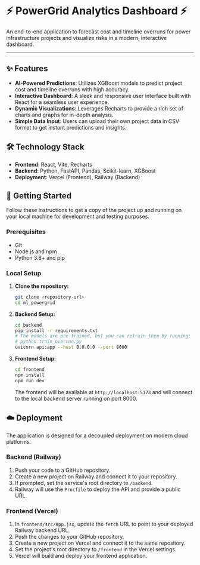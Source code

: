 # ⚡ PowerGrid Analytics Dashboard ⚡

An end-to-end application to forecast cost and timeline overruns for power infrastructure projects and visualize risks in a modern, interactive dashboard.

---

## ✨ Features

-   **AI-Powered Predictions**: Utilizes XGBoost models to predict project cost and timeline overruns with high accuracy.
-   **Interactive Dashboard**: A sleek and responsive user interface built with React for a seamless user experience.
-   **Dynamic Visualizations**: Leverages Recharts to provide a rich set of charts and graphs for in-depth analysis.
-   **Simple Data Input**: Users can upload their own project data in CSV format to get instant predictions and insights.

## 🛠️ Technology Stack

-   **Frontend**: React, Vite, Recharts
-   **Backend**: Python, FastAPI, Pandas, Scikit-learn, XGBoost
-   **Deployment**: Vercel (Frontend), Railway (Backend)

## 🚀 Getting Started

Follow these instructions to get a copy of the project up and running on your local machine for development and testing purposes.

### Prerequisites

-   Git
-   Node.js and npm
-   Python 3.8+ and pip

### Local Setup

1.  **Clone the repository:**
    ```bash
    git clone <repository-url>
    cd ml_powergrid
    ```

2.  **Backend Setup:**
    ```bash
    cd backend
    pip install -r requirements.txt
    # The models are pre-trained, but you can retrain them by running:
    # python train_overrun.py
    uvicorn api:app --host 0.0.0.0 --port 8000
    ```

3.  **Frontend Setup:**
    ```bash
    cd frontend
    npm install
    npm run dev
    ```

    The frontend will be available at `http://localhost:5173` and will connect to the local backend server running on port 8000.

## ☁️ Deployment

The application is designed for a decoupled deployment on modern cloud platforms.

### Backend (Railway)

1.  Push your code to a GitHub repository.
2.  Create a new project on Railway and connect it to your repository.
3.  If prompted, set the service's root directory to `/backend`.
4.  Railway will use the `Procfile` to deploy the API and provide a public URL.

### Frontend (Vercel)

1.  In `frontend/src/App.jsx`, update the `fetch` URL to point to your deployed Railway backend URL.
2.  Push the changes to your GitHub repository.
3.  Create a new project on Vercel and connect it to the same repository.
4.  Set the project's root directory to `/frontend` in the Vercel settings.
5.  Vercel will build and deploy your frontend application.